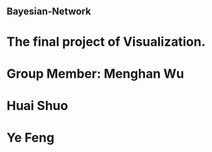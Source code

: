 ## Bayesian-Network
# The final project of Visualization.
# Group Member: Menghan Wu  
#               Huai Shuo
#               Ye Feng
